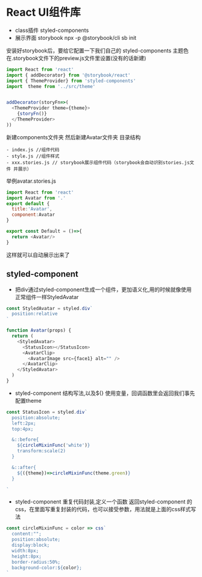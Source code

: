 # React UI组件库

- class插件 styled-components
- 展示界面 storybook  npx -p @storybook/cli sb init

安装好storybook后，要给它配置一下我们自己的 styled-components 主题色
在.storybook文件下的preview.js文件里设置(没有的话新建)
```js
import React from 'react'
import { addDecorator} from '@storybook/react'
import { ThemeProvider} from 'styled-components'
import  theme from '../src/theme'


addDecorator(storyFn=>(
  <ThemeProvider theme={theme}>
    {storyFn()}
  </ThemeProvider>
))
```

新建components文件夹 然后新建Avatar文件夹
目录结构
```
- index.js //组件代码
- style.js //组件样式
- xxx.stories.js // storybook展示组件代码（storybook会自动识别stories.js文件 并展示）
```
举例avatar.stories.js
```js
import React from 'react'
import Avatar from '.'
export default {
  title:'Avatar',
  component:Avatar
}

export const Default = ()=>{
  return <Avatar/>
}
```
这样就可以自动展示出来了


## styled-component

- 把div通过styled-component生成一个组件，更加语义化,用的时候就像使用正常组件一样StyledAvatar
```js
const StyledAvatar = styled.div`
  position:relative
`

function Avatar(props) {
  return (
    <StyledAvatar>
      <StatusIcon></StatusIcon>
      <AvatarClip>
        <AvatarImage src={face1} alt="" />
      </AvatarClip>
    </StyledAvatar>
  )
}

```

- styled-component 结构写法,以及${} 使用变量，回调函数里会返回我们事先配置theme
```js
const StatusIcon = styled.div`
  position:absolute;
  left:2px;
  top:4px;

  &::before{
    ${circleMixinFunc('white')}
    transform:scale(2)
  }

  &::after{
    ${({theme})=>circleMixinFunc(theme.green)}
  }

`
```
- styled-component 重复代码封装,定义一个函数 返回styled-component 的css，在里面写重复封装的代码，也可以接受参数，用法就是上面的css样式写法

```js
const circleMixinFunc = color => css`
  content:"";
  position:absolute;
  display:block;
  width:8px;
  height:8px;
  border-radius:50%;
  background-color:${color};
`
```
